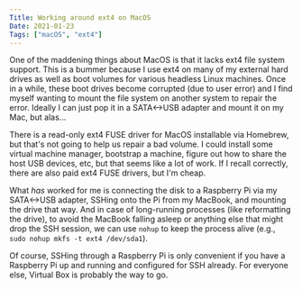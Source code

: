 ```yaml
---
Title: Working around ext4 on MacOS
Date: 2021-01-23
Tags: ["macOS", "ext4"]
---
```


One of the maddening things about MacOS is that it lacks ext4 file system
support. This is a bummer because I use ext4 on many of my external hard
drives as well as boot volumes for various headless Linux machines. Once in a
while, these boot drives become corrupted (due to user error) and I find myself
wanting to mount the file system on another system to repair the error. Ideally
I can just pop it in a SATA<->USB adapter and mount it on my Mac, but alas...

<!-- more -->

There is a read-only ext4 FUSE driver for MacOS installable via Homebrew, but
that's not going to help us repair a bad volume. I could install some virtual
machine manager, bootstrap a machine, figure out how to share the host USB
devices, etc, but that seems like a lot of work. If I recall correctly, there
are also paid ext4 FUSE drivers, but I'm cheap.

What *has* worked for me is connecting the disk to a Raspberry Pi via my
SATA<->USB adapter, SSHing onto the Pi from my MacBook, and mounting the drive
that way. And in case of long-running processes (like reformatting the drive),
to avoid the MacBook falling asleep or anything else that might drop the SSH
session, we can use `nohup` to keep the process alive (e.g., `sudo nohup mkfs
-t ext4 /dev/sda1`).

Of course, SSHing through a Raspberry Pi is only convenient if you have a
Raspberry Pi up and running and configured for SSH already. For everyone else,
Virtual Box is probably the way to go.
